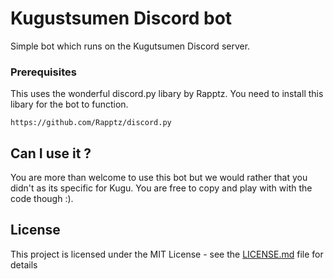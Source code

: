 # Kugustsumen Discord bot
Simple bot which runs on the Kugutsumen Discord server.

### Prerequisites

This uses the wonderful discord.py libary by Rapptz. You need to install this libary for the bot to function.
```
https://github.com/Rapptz/discord.py
```

## Can I use it ?
You are more than welcome to use this bot but we would rather that you didn't as its specific for Kugu. You are free to copy and play with with the code though :).



## License
This project is licensed under the MIT License - see the [LICENSE.md](LICENSE.md) file for details
